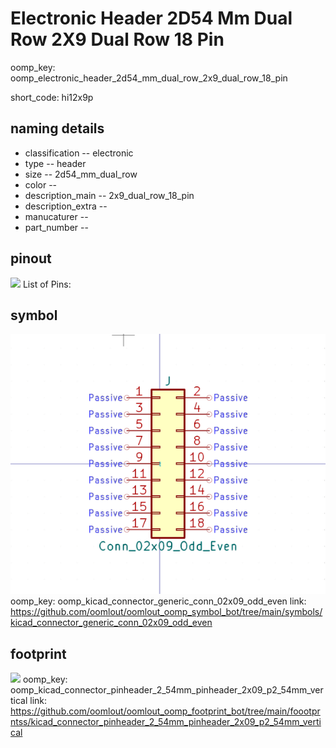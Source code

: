 # Electronic Header 2D54 Mm Dual Row 2X9 Dual Row 18 Pin
oomp_key: oomp_electronic_header_2d54_mm_dual_row_2x9_dual_row_18_pin  

short_code: hi12x9p
## naming details
* classification -- electronic
* type -- header
* size -- 2d54_mm_dual_row
* color -- 
* description_main -- 2x9_dual_row_18_pin
* description_extra -- 
* manucaturer -- 
* part_number -- 
## pinout
![](working_pinout_600.png)
List of Pins:

## symbol

![](symbol/0/working/working_600.png)
oomp_key: oomp_kicad_connector_generic_conn_02x09_odd_even
link: https://github.com/oomlout/oomlout_oomp_symbol_bot/tree/main/symbols/kicad_connector_generic_conn_02x09_odd_even


## footprint

![](footprint/0/working/working_600.png)
oomp_key: oomp_kicad_connector_pinheader_2_54mm_pinheader_2x09_p2_54mm_vertical
link: https://github.com/oomlout/oomlout_oomp_footprint_bot/tree/main/foootprntss/kicad_connector_pinheader_2_54mm_pinheader_2x09_p2_54mm_vertical
